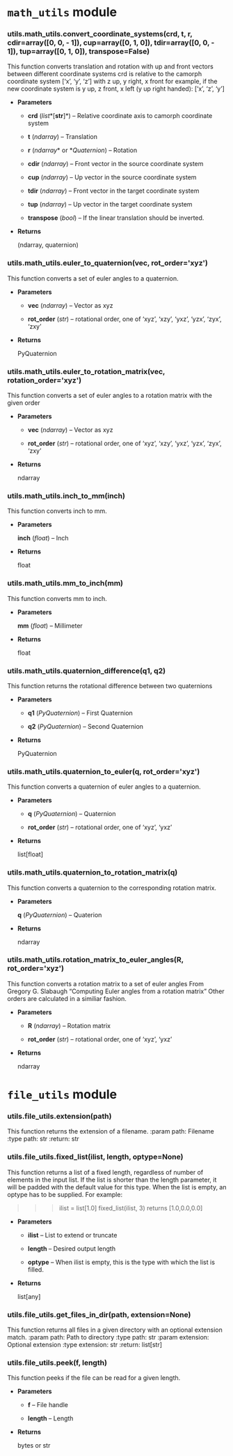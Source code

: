 # `math_utils` module


### utils.math_utils.convert_coordinate_systems(crd, t, r, cdir=array([0, 0, - 1]), cup=array([0, 1, 0]), tdir=array([0, 0, - 1]), tup=array([0, 1, 0]), transpose=False)
This function converts translation and rotation with up and front vectors between different coordinate systems
crd is relative to the camorph coordinate system [‘x’, ‘y’, ‘z’] with z up, y right, x front
for example, if the new coordinate system is y up, z front, x left (y up right handed):
[‘x’, ‘z’, ‘y’]


* **Parameters**

    
    * **crd** (*list**[**str**]*) – Relative coordinate axis to camorph coordinate system


    * **t** (*ndarray*) – Translation


    * **r** (*ndarray** or **Quaternion*) – Rotation


    * **cdir** (*ndarray*) – Front vector in the source coordinate system


    * **cup** (*ndarray*) – Up vector in the source coordinate system


    * **tdir** (*ndarray*) – Front vector in the target coordinate system


    * **tup** (*ndarray*) – Up vector in the target coordinate system


    * **transpose** (*bool*) – If the linear translation should be inverted.



* **Returns**

    (ndarray, quaternion)



### utils.math_utils.euler_to_quaternion(vec, rot_order='xyz')
This function converts a set of euler angles to a quaternion.


* **Parameters**

    
    * **vec** (*ndarray*) – Vector as xyz


    * **rot_order** (*str*) – rotational order, one of ‘xyz’, ‘xzy’, ‘yxz’, ‘yzx’, ‘zyx’, ‘zxy’



* **Returns**

    PyQuaternion



### utils.math_utils.euler_to_rotation_matrix(vec, rotation_order='xyz')
This function converts a set of euler angles to a rotation matrix with the given order


* **Parameters**

    
    * **vec** (*ndarray*) – Vector as xyz


    * **rot_order** (*str*) – rotational order, one of ‘xyz’, ‘xzy’, ‘yxz’, ‘yzx’, ‘zyx’, ‘zxy’



* **Returns**

    ndarray



### utils.math_utils.inch_to_mm(inch)
This function converts inch to mm.


* **Parameters**

    **inch** (*float*) – Inch



* **Returns**

    float



### utils.math_utils.mm_to_inch(mm)
This function converts mm to inch.


* **Parameters**

    **mm** (*float*) – Millimeter



* **Returns**

    float



### utils.math_utils.quaternion_difference(q1, q2)
This function returns the rotational difference between two quaternions


* **Parameters**

    
    * **q1** (*PyQuaternion*) – First Quaternion


    * **q2** (*PyQuaternion*) – Second Quaternion



* **Returns**

    PyQuaternion



### utils.math_utils.quaternion_to_euler(q, rot_order='xyz')
This function converts a quaternion of euler angles to a quaternion.


* **Parameters**

    
    * **q** (*PyQuaternion*) – Quaternion


    * **rot_order** (*str*) – rotational order, one of ‘xyz’, ‘yxz’



* **Returns**

    list[float]



### utils.math_utils.quaternion_to_rotation_matrix(q)
This function converts a quaternion to the corresponding rotation matrix.


* **Parameters**

    **q** (*PyQuaternion*) – Quaterion



* **Returns**

    ndarray



### utils.math_utils.rotation_matrix_to_euler_angles(R, rot_order='xyz')
This function converts a rotation matrix to a set of euler angles
From Gregory G. Slabaugh “Computing Euler angles from a rotation matrix”
Other orders are calculated in a similiar fashion.


* **Parameters**

    
    * **R** (*ndarray*) – Rotation matrix


    * **rot_order** (*str*) – rotational order, one of ‘xyz’, ‘yxz’



* **Returns**

    ndarray


# `file_utils` module


### utils.file_utils.extension(path)
This function returns the extension of a filename.
:param path: Filename
:type path: str
:return: str


### utils.file_utils.fixed_list(ilist, length, optype=None)
This function returns a list of a fixed length, regardless of number of elements in the input list.
If the list is shorter than the length parameter, it will be padded with the default value for this type.
When the list is empty, an optype has to be supplied.
For example:
>>> ilist = list[1.0]
>>> fixed_list(ilist, 3)
returns [1.0,0.0,0.0]


* **Parameters**

    
    * **ilist** – List to extend or truncate


    * **length** – Desired output length


    * **optype** – When ilist is empty, this is the type with which the list is filled.



* **Returns**

    list[any]



### utils.file_utils.get_files_in_dir(path, extension=None)
This function returns all files in a given directory with an optional extension match.
:param path: Path to directory
:type path: str
:param extension: Optional extension
:type extension: str
:return: list[str]


### utils.file_utils.peek(f, length)
This function peeks if the file can be read for a given length.


* **Parameters**

    
    * **f** – File handle


    * **length** – Length



* **Returns**

    bytes or str
